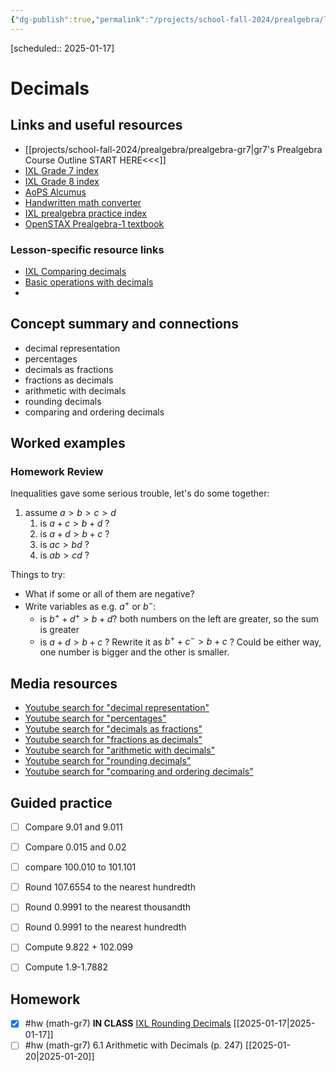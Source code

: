 ```yaml
---
{"dg-publish":true,"permalink":"/projects/school-fall-2024/prealgebra/lessons/decimals/"}
---
```



[scheduled:: 2025-01-17] 

#  Decimals

## Links and useful resources 

- [[projects/school-fall-2024/prealgebra/prealgebra-gr7\|gr7's Prealgebra Course Outline START HERE<<<]]
- [IXL Grade 7 index](https://www.ixl.com/math/grade-7)
- [IXL Grade 8 index](https://www.ixl.com/math/grade-8)
- [AoPS Alcumus](https://artofproblemsolving.com/teacher/students)
- [Handwritten math converter](https://webdemo.myscript.com/views/math/index.html#)
- [IXL prealgebra practice index](https://www.ixl.com/math/grade-7)
- [OpenSTAX Prealgebra-1 textbook](https://openstax.org/books/prealgebra-2e/pages/1-introduction)


### Lesson-specific resource links


- [IXL Comparing decimals](https://www.ixl.com/math/grade-7/round-decimals) 
- [Basic operations with decimals](https://www.youtube.com/watch?v=PF6r1N6rglY) 
-  


## Concept summary and connections


- decimal representation 
- percentages 
- decimals as fractions 
- fractions as decimals 
- arithmetic with decimals 
- rounding decimals 
- comparing and ordering decimals 

## Worked examples

### Homework Review

Inequalities gave some serious trouble, let's do some together:
1. assume $a > b > c > d$
    1. is $a+c > b+d$ ?
    2. is $a+d > b+c$ ?
    3. is $ac > bd$ ?
    4. is $ab > cd$ ?

Things to try: 
- What if some or all of them are negative?
- Write variables as e.g. $a^+$ or $b^-$:
    - is $b^++d^+ > b + d$? both numbers on the left are greater, so the sum is greater
    - is $a+d > b+c$ ? Rewrite it as $b^+ + c^- > b + c$ ? Could be either way, one number is bigger and the other is smaller.

## Media resources

- [Youtube search for "decimal representation"](https://www.youtube.com/results?search_query=decimal%20representation)  
- [Youtube search for "percentages"](https://www.youtube.com/results?search_query=percentages)  
- [Youtube search for "decimals as fractions"](https://www.youtube.com/results?search_query=decimals%20as%20fractions)  
- [Youtube search for "fractions as decimals"](https://www.youtube.com/results?search_query=fractions%20as%20decimals)  
- [Youtube search for "arithmetic with decimals"](https://www.youtube.com/results?search_query=arithmetic%20with%20decimals)  
- [Youtube search for "rounding decimals"](https://www.youtube.com/results?search_query=rounding%20decimals)  
- [Youtube search for "comparing and ordering decimals"](https://www.youtube.com/results?search_query=comparing%20and%20ordering%20decimals)  

## Guided practice


- [ ] Compare 9.01 and 9.011  
- [ ] Compare 0.015 and 0.02  
- [ ] compare 100.010 to 101.101  
- [ ] Round 107.6554 to the nearest hundredth  
- [ ] Round 0.9991 to the nearest thousandth  
- [ ] Round 0.9991 to the nearest hundredth  
- [ ] Compute 9.822 + 102.099  
- [ ] Compute 1.9-1.7882  


## Homework


- [x] #hw (math-gr7) **IN CLASS** [IXL Rounding Decimals](https://www.ixl.com/math/grade-7/round-decimals) [[2025-01-17\|2025-01-17]]
- [ ] #hw (math-gr7) 6.1 Arithmetic with Decimals (p. 247) [[2025-01-20\|2025-01-20]]
